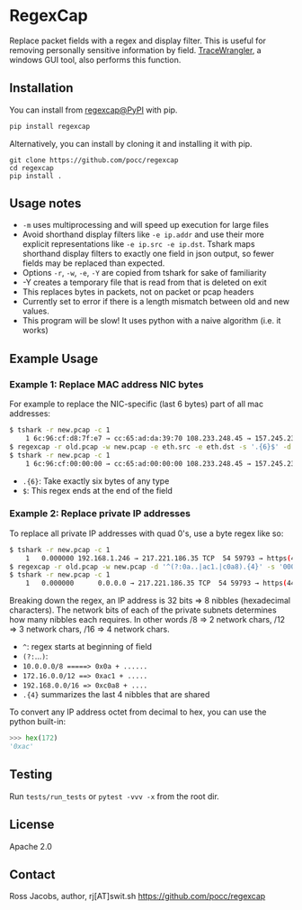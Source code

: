 # RegexCap

Replace packet fields with a regex and display filter.
This is useful for removing personally sensitive information by field.
[TraceWrangler](https://www.tracewrangler.com/), a windows GUI tool, also performs this function.

## Installation

You can install from [regexcap@PyPI](https://pypi.org/project/RegexCap/0.0/) with pip.

```bash
pip install regexcap
```

Alternatively, you can install by cloning it and installing it with pip.

```
git clone https://github.com/pocc/regexcap
cd regexcap
pip install .
```

## Usage notes

* `-m` uses multiprocessing and will speed up execution for large files
* Avoid shorthand display filters like `-e ip.addr` and use their more explicit
  representations like `-e ip.src -e ip.dst`. Tshark maps shorthand
  display filters to exactly one field in json output, so fewer fields may be
  replaced than expected.
* Options `-r`, `-w`, `-e`, `-Y` are copied from tshark for sake of familiarity
* -Y creates a temporary file that is read from that is deleted on exit
* This replaces bytes in packets, not on packet or pcap headers
* Currently set to error if there is a length mismatch between old and new values.
* This program will be slow! It uses python with a naive algorithm (i.e. it works)

## Example Usage

### Example 1: Replace MAC address NIC bytes

For example to replace the NIC-specific (last 6 bytes) part of all mac addresses:

```bash
$ tshark -r new.pcap -c 1
    1 6c:96:cf:d8:7f:e7 → cc:65:ad:da:39:70 108.233.248.45 → 157.245.238.3 ...
$ regexcap -r old.pcap -w new.pcap -e eth.src -e eth.dst -s '.{6}$' -d 000000
$ tshark -r new.pcap -c 1
    1 6c:96:cf:00:00:00 → cc:65:ad:00:00:00 108.233.248.45 → 157.245.238.3 ...
```

* `.{6}`: Take exactly six bytes of any type
* `$`: This regex ends at the end of the field

### Example 2: Replace private IP addresses

To replace all private IP addresses with quad 0's, use a byte regex like so:

```bash
$ tshark -r new.pcap -c 1
    1   0.000000 192.168.1.246 → 217.221.186.35 TCP  54 59793 → https(443) [ACK] Seq=1 Ack=1 Win=2048 Len=0
$ regexcap -r old.pcap -w new.pcap -d '^(?:0a..|ac1.|c0a8).{4}' -s '00000000' -e ip.addr
$ tshark -r new.pcap -c 1
    1   0.000000      0.0.0.0 → 217.221.186.35 TCP  54 59793 → https(443) [ACK] Seq=1 Ack=1 Win=2048 Len=0
```

Breaking down the regex, an IP address is 32 bits => 8 nibbles (hexadecimal characters).
The network bits of each of the private subnets determines how many nibbles each requires.
In other words /8 => 2 network chars, /12 => 3 network chars, /16 => 4 network chars.

* `^`: regex starts at beginning of field
* `(?:`...`)`:
* `10.0.0.0/8 =====> 0x0a + ......`
* `172.16.0.0/12 ==> 0xac1 + .....`
* `192.168.0.0/16 => 0xc0a8 + ....`
* `.{4}` summarizes the last 4 nibbles that are shared

To convert any IP address octet from decimal to hex, you can use the python built-in:

```python
>>> hex(172)
'0xac'
```

## Testing

Run `tests/run_tests` or `pytest -vvv -x` from the root dir.

## License

Apache 2.0


## Contact

Ross Jacobs, author, rj\[AT\]swit.sh
https://github.com/pocc/regexcap
